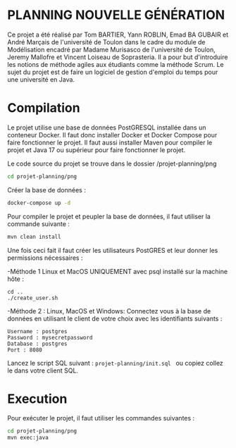 # PLANNING NOUVELLE GÉNÉRATION
Ce projet a été réalisé par Tom BARTIER, Yann ROBLIN, Emad BA GUBAIR et André Marçais de l'université de Toulon dans le cadre du module de Modélisation encadré par Madame Murisasco de l'université de Toulon, Jeremy Mallofre et Vincent Loiseau de Soprasteria.
Il a pour but d'introduire les notions de méthode agiles aux étudiants comme la méthode Scrum. Le sujet du projet est de faire un logiciel de gestion d'emploi du temps pour une université en Java.

# Compilation
Le projet utilise une base de données PostGRESQL installée dans un conteneur Docker. Il faut donc installer Docker et Docker Compose pour faire fonctionner le projet. Il faut aussi installer Maven pour compiler le projet et Java 17 ou supérieur pour faire fonctionner le projet.

Le code source du projet se trouve dans le dossier /projet-planning/png
```bash
cd projet-planning/png
```

Créer la base de données :
```bash
docker-compose up -d
```

Pour compiler le projet et peupler la base de données, il faut utiliser la commande suivante : 
```bash
mvn clean install
```

Une fois ceci fait il faut créer les utilisateurs PostGRES et leur donner les permissions nécessaires :

-Méthode 1 Linux et MacOS UNIQUEMENT avec psql installé sur la machine hôte : 

    cd ..
    ./create_user.sh

-Méthode 2 : Linux, MacOS et Windows: 
    Connectez vous à la base de données en utilisant le client de votre choix avec les identifiants suivants :

    Username : postgres
    Password : mysecretpassword
    Database : postgres
    Port : 8080

Lancez le script SQL suivant :
`projet-planning/init.sql `
 ou copiez collez le dans votre client SQL. 

# Execution
Pour exécuter le projet, il faut utiliser les commandes suivantes : 
```bash
cd projet-planning/png
mvn exec:java
```




